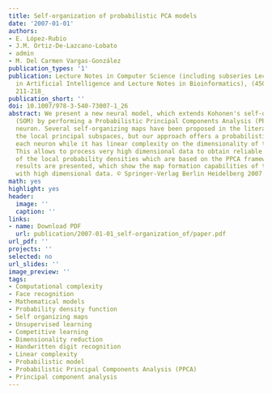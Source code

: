 ```yaml
---
title: Self-organization of probabilistic PCA models
date: '2007-01-01'
authors:
- E. López-Rubio
- J.M. Ortiz-De-Lazcano-Lobato
- admin
- M. Del Carmen Vargas-González
publication_types: '1'
publication: Lecture Notes in Computer Science (including subseries Lecture Notes
  in Artificial Intelligence and Lecture Notes in Bioinformatics), (4507 LNCS), _pp.
  211-218_
publication_short: ''
doi: 10.1007/978-3-540-73007-1_26
abstract: We present a new neural model, which extends Kohonen's self-organizing map
  (SOM) by performing a Probabilistic Principal Components Analysis (PPCA) at each
  neuron. Several self-organizing maps have been proposed in the literature to capture
  the local principal subspaces, but our approach offers a probabilistic model at
  each neuron while it has linear complexity on the dimensionality of the input space.
  This allows to process very high dimensional data to obtain reliable estimations
  of the local probability densities which are based on the PPCA framework. Experimental
  results are presented, which show the map formation capabilities of the proposal
  with high dimensional data. © Springer-Verlag Berlin Heidelberg 2007.
math: yes
highlight: yes
header:
  image: ''
  caption: ''
links:
- name: Download PDF
  url: publication/2007-01-01_self-organization_of/paper.pdf
url_pdf: ''
projects: ''
selected: no
url_slides: ''
image_preview: ''
tags:
- Computational complexity
- Face recognition
- Mathematical models
- Probability density function
- Self organizing maps
- Unsupervised learning
- Competitive learning
- Dimensionality reduction
- Handwritten digit recognition
- Linear complexity
- Probabilistic model
- Probabilistic Principal Components Analysis (PPCA)
- Principal component analysis
---
```

